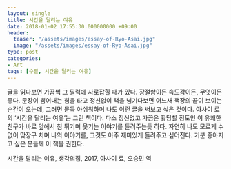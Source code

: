 ```yaml
---
layout: single
title: 시간을 달리는 여유
date: 2018-01-02 17:55:30.000000000 +09:00
header:
  teaser: "/assets/images/essay-of-Ryo-Asai.jpg"
  image: "/assets/images/essay-of-Ryo-Asai.jpg"
type: post
categories:
- Art
tags: [수필, 시간을 달리는 여유]
---
```


글을 읽다보면 가끔씩 그 필력에 사로잡힐 때가 있다. 장절함이든 속도감이든, 무엇이든 좋다. 문장이 뿜어내는 힘을 타고 정신없이 책을 넘기다보면 어느새 책장의 끝이 보이는 순간이 오는데, 그러면 문득 아쉬워하며 나도 이런 글을 써보고 싶은 것이다. 아사이 료의 ‘시간을 달리는 여유’는 그런 책이다. 다소 정신없고 가끔은 황당할 정도인 이 유쾌한 친구가 바로 앞에서 침 튀기며 웃기는 이야기를 들려주는듯 하다. 자연히 나도 모르게 수없이 맞장구 치며 나의 이야기를, 그것도 아주 재미있게 들려주고 싶어진다. 기분 좋아지고 싶은 분들께 이 책을 권한다.

시간을 달리는 여유, 생각의집, 2017, 아사이 료, 오승민 역